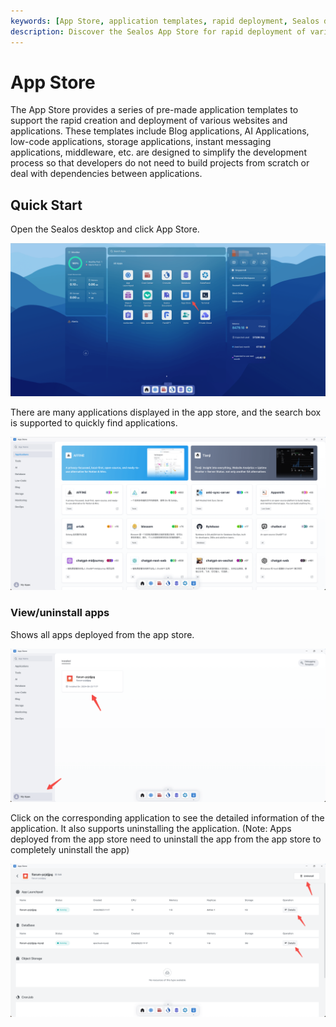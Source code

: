 ```yaml
---
keywords: [App Store, application templates, rapid deployment, Sealos desktop, uninstall apps]
description: Discover the Sealos App Store for rapid deployment of various applications with pre-made templates. Easily find, view, and uninstall apps.
---
```


# App Store

The App Store provides a series of pre-made application templates to support the rapid creation and deployment of
various websites and applications. These templates include Blog applications,
AI Applications, low-code applications, storage applications, instant messaging applications, middleware, etc. are
designed to simplify the development process so that developers do not need to build projects from scratch or deal with
dependencies between applications.

## Quick Start

Open the Sealos desktop and click App Store.

![](images/app-store-1.png)

There are many applications displayed in the app store, and the search box is supported to quickly find applications.

![](images/app-store-2.png)

### View/uninstall apps

Shows all apps deployed from the app store.

![](images/app-store-3.png)

Click on the corresponding application to see the detailed information of the application. It also supports uninstalling
the application. (Note: Apps deployed from the app store need to uninstall the app from the app store to completely
uninstall the app)

![](images/app-store-4.png)